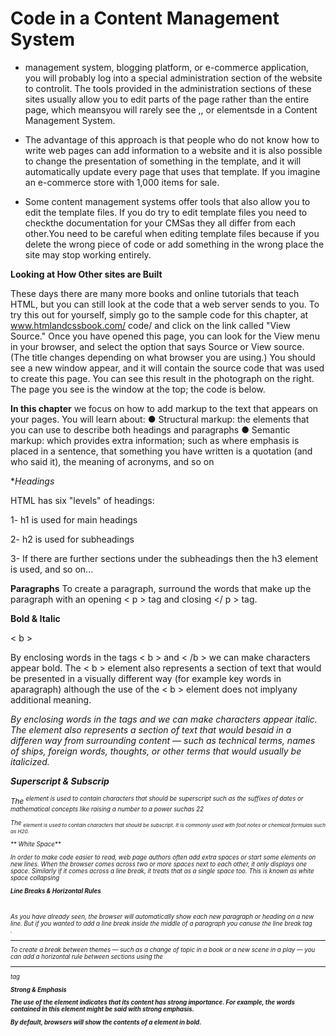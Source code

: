# Code in a Content Management System
- management system, blogging platform, or e-commerce application, you will probably log into a special administration section of the website to controlit.
The tools provided in the administration sections of these sites usually allow you to edit parts of the page rather than the entire page, which meansyou will rarely see
the <html>,<head>, or <body> elementsde in a Content Management System.
  
- The advantage of this approach is that people who do not know how to write web pages can add information to a website and it is also possible to change
the presentation of something in the template, and it will automatically update every page that uses that template. If you imagine an e-commerce store with 1,000 items for sale.
  
 - Some content management systems offer tools that also allow you to edit the template files. If you do try to edit template files you need to checkthe documentation
 for your CMSas they all differ from each other.You need to be careful when editing template files because if you delete the wrong piece of code or add something in the
wrong place the site may stop working entirely.
  
  
  
 **Looking at How Other sites are Built**
  
These days there are many more books and online tutorials that teach HTML, but you can still look at the code that a web server sends to you. To try this
out for yourself, simply go to the sample code for this chapter, at www.htmlandcssbook.com/ code/ and click on the link called "View Source."
Once you have opened this page, you can look for the View menu in your browser, and select the option that says Source or View source. (The title changes
depending on what browser you are using.)
You should see a new window appear, and it will contain the source code that was used to create this page.
You can see this result in the photograph on the right. The page you see is the window at the top; the code is below.
  
  
**In this chapter** we focus on how to add markup to the text that
appears on your pages. You will learn about:
● Structural markup: the elements that you can use to
describe both headings and paragraphs
● Semantic markup: which provides extra information; such
as where emphasis is placed in a sentence, that something
you have written is a quotation (and who said it), the
meaning of acronyms, and so on
  
  
  **Headings*
  
HTML has six "levels" of
headings:
  
1- h1 is used for main headings
  
2- h2 is used for subheadings
  
3- If there are further sections
under the subheadings then the
h3 element is used, and so
on...
  
  
  **Paragraphs**
  To create a paragraph, surround the words that make up the paragraph with an opening < p > tag and closing </ p > tag.
  
  
  
  **Bold & Italic**
  
  < b > 
    
 By enclosing words in the tags < b > and < /b > we can make characters appear bold.
The < b > element also represents a section of text that would be presented in a visually different way (for example key words in aparagraph) although the use of
the < b > element does not implyany additional meaning.
    
    
  <i>
    
By enclosing words in the tags <i> and </i> we can make characters appear italic. The <i> element also represents a section of text that would besaid in a 
differen way from surrounding content — such as technical terms, names of ships, foreign words, thoughts, or other terms that would usually be italicized.

  
  
  **Superscript & Subscrip**
  
  <sup>
    
The <sup> element is used to contain characters that should be superscript such as the suffixes of dates or mathematical concepts like raising a number to a
power suchas 22

    
<sub>
  
The <sub> element is used to contain characters that should be subscript. It is commonly used with foot notes or chemical formulas such as H20.
  
  
 ** White Space**
  
  In order to make code easier to   read, web page authors often add extra spaces or start some elements on new lines.
When the browser comes across two or more spaces next to each other, it only displays one space.
Similarly if it comes across a line break, it treats that as a single space too. This is known as white space collapsing
  
  
  **Line Breaks & Horizontal Rules**
  
  
<br />
  
As you have already seen, the browser will automatically show each new paragraph or heading on a new line. But if you wanted to add a line break inside the
middle of a paragraph you canuse the line break tag <br />.
  
  
  
  <hr />
  
To create a break between themes — such as a change of topic in a book or a new scene in a play — you can add a horizontal rule between sections
using the <hr /> tag
  
  
  
  **Strong & Emphasis**
  
  <strong>
    
The use of the <strong> element indicates that its content has strong importance.
For example, the words contained in this element might be said with strong emphasis.
    
By default, browsers will show the contents of a <strong> element in bold.

  
  
  
  
